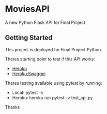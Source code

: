 # MoviesAPI

A new Python Flask API  for Final Project

## Getting Started

This project is deployed for Final Project Python.

Theres starting point to test if this API works:

- [Heroku](https://h8ocbc-milestone1-003.herokuapp.com/)
- [Heroku:Swagger](https://h8ocbc-milestone1-003.herokuapp.com/api/ui/)

Theres testing available using pytest by running:

- Local: pytest -v
- Heroku: heroku run pytest -v test_api.py

Thanks
